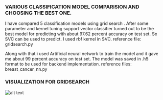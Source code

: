 ### VARIOUS CLASSIFICATION MODEL COMPARISION AND CHOOSING THE BEST ONE.
I have compared 5 classification models using grid search . After some parameter and kernel tuning support vector classifier turned out to be the best model for predicting with about 97.62 percent accuracy on test set. So SVC can be used to predict. I used rbf kernel in SVC. reference file: gridsearch.py

Along with that i used Artificial neural network to train the model and it gave me about 99 percent accuracy on test set. The model was saved in .h5 format to be used for backend implementation. reference files: breast_cancer_nn.py

### VISUALIZATION FOR GRIDSEARCH
![alt text](https://github.com/spursbyte/Breast-Cancer-Predictor/blob/New_Pipeline/Model/box_plot.png)
